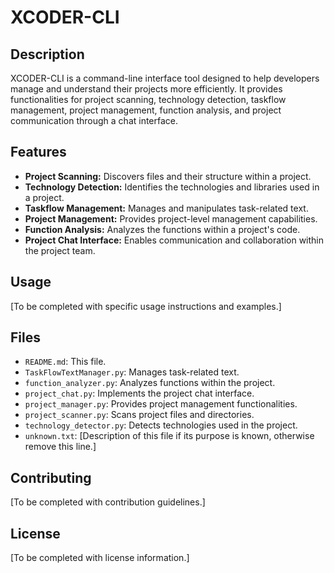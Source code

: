 # XCODER-CLI

## Description

XCODER-CLI is a command-line interface tool designed to help developers manage and understand their projects more efficiently. It provides functionalities for project scanning, technology detection, taskflow management, project management, function analysis, and project communication through a chat interface.

## Features

*   **Project Scanning:** Discovers files and their structure within a project.
*   **Technology Detection:** Identifies the technologies and libraries used in a project.
*   **Taskflow Management:** Manages and manipulates task-related text.
*   **Project Management:** Provides project-level management capabilities.
*   **Function Analysis:** Analyzes the functions within a project's code.
*   **Project Chat Interface:** Enables communication and collaboration within the project team.

## Usage

[To be completed with specific usage instructions and examples.]

## Files

*   `README.md`: This file.
*   `TaskFlowTextManager.py`: Manages task-related text.
*   `function_analyzer.py`: Analyzes functions within the project.
*   `project_chat.py`: Implements the project chat interface.
*   `project_manager.py`: Provides project management functionalities.
*   `project_scanner.py`: Scans project files and directories.
*   `technology_detector.py`: Detects technologies used in the project.
*   `unknown.txt`: [Description of this file if its purpose is known, otherwise remove this line.]

## Contributing

[To be completed with contribution guidelines.]

## License

[To be completed with license information.]